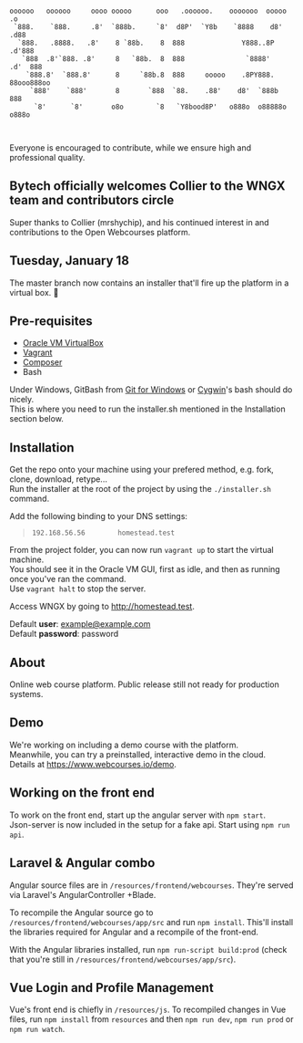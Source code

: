 ```

oooooo   oooooo     oooo ooooo      ooo   .oooooo.    ooooooo  ooooo            .o   
 `888.    `888.     .8'  `888b.     `8'  d8P'  `Y8b    `8888    d8'           .d88   
  `888.   .8888.   .8'    8 `88b.    8  888              Y888..8P           .d'888   
   `888  .8'`888. .8'     8   `88b.  8  888               `8888'          .d'  888   
    `888.8'  `888.8'      8     `88b.8  888     ooooo    .8PY888.         88ooo888oo 
     `888'    `888'       8       `888  `88.    .88'    d8'  `888b             888   
      `8'      `8'       o8o        `8   `Y8bood8P'   o888o  o88888o          o888o  
      
  
```
Everyone is encouraged to contribute, while we ensure high and professional quality.

## Bytech officially welcomes Collier to the WNGX team and contributors circle

Super thanks to Collier (mrshychip), and his continued interest in and contributions to the Open Webcourses platform.

## Tuesday, January 18

The master branch now contains an installer that'll fire up the platform in a virtual box. 🚀


## Pre-requisites

- [Oracle VM VirtualBox](https://www.virtualbox.org/)
- [Vagrant](https://www.vagrantup.com/vmware/downloads)
- [Composer](https://getcomposer.org/)
- Bash

Under Windows, GitBash from [Git for Windows](https://gitforwindows.org/) or [Cygwin](https://www.cygwin.com/)'s bash should do nicely.  
This is where you need to run the installer.sh mentioned in the Installation section below.

## Installation

Get the repo onto your machine using your prefered method, e.g. fork, clone, download, retype...  
Run the installer at the root of the project by using the `./installer.sh` command.  

Add the following binding to your DNS settings:  
> `192.168.56.56        homestead.test`

From the project folder, you can now run `vagrant up` to start the virtual machine.  
You should see it in the Oracle VM GUI, first as idle, and then as running once you've ran the command.  
Use `vagrant halt` to stop the server.

Access WNGX by going to http://homestead.test.  
  
Default **user**: example@example.com  
Default **password**: password 


## About

Online web course platform. Public release still not ready for production systems.


## Demo

We're working on including a demo course with the platform.  
Meanwhile, you can try a preinstalled, interactive demo in the cloud.  
Details at https://www.webcourses.io/demo.

## Working on the front end

To work on the front end, start up the angular server with `npm start`.  
Json-server is now included in the setup for a fake api. Start using `npm run api`.


## Laravel & Angular combo

Angular source files are in `/resources/frontend/webcourses`. They're served via Laravel's AngularController +Blade.

To recompile the Angular source go to `/resources/frontend/webcourses/app/src` and run `npm install`. This'll install the libraries required for Angular and a recompile of the front-end.

With the Angular libraries installed, run `npm run-script build:prod` (check that you're still in `/resources/frontend/webcourses/app/src`).


## Vue Login and Profile Management

Vue's front end is chiefly in `/resources/js`. To recompiled changes in Vue files, run `npm install` from `resources` and then `npm run dev`, `npm run prod` or `npm run watch`.
